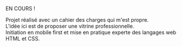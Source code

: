 EN COURS !  

Projet réalisé avec un cahier des charges qui m'est propre.  
L'idée ici est de proposer une vitrine professionnelle.  
Initiation en mobile first et mise en pratique experte des langages web HTML et CSS.
